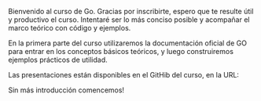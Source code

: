 Bienvenido al curso de Go.
Gracias por inscribirte, espero que te resulte útil y productivo el curso.
Intentaré ser lo más conciso posible y acompañar el marco teórico con código y ejemplos.

En la primera parte del curso utilizaremos la documentación oficial de GO para entrar en los conceptos básicos teóricos, y luego construiremos ejemplos prácticos de utilidad.

Las presentaciones están disponibles en el GitHib del curso, en la URL:

Sin más introducción comencemos!
